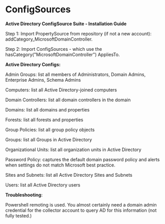 # ConfigSources

**Active Directory ConfigSource Suite - Installation Guide**

Step 1: Import PropertySource from repository (if not a new account): addCategory_MicrosoftDomainController.

Step 2: Import ConfigSources - which use the hasCategory("MicrosoftDomainController") AppliesTo.

**Active Directory Configs:**

Admin Groups: list all members of Administrators, Domain Admins, Enterprise Admins, Schema Admins

Computers: list all Active Directory-joined computers

Domain Controllers: list all domain controllers in the domain

Domains: list all domains and properties

Forests: list all forests and properties

Group Policies: list all group policy objects

Groups: list all Groups in Active Directory

Organizational Units: list all organization units in Active Directory 

Password Policy: captures the default domain password policy and alerts when settings do not match Microsoft best practice.

Sites and Subnets: list all Active Directory Sites and Subnets

Users: list all Active Directory users

**Troubleshooting**:

Powershell remoting is used. You almost certainly need a domain admin credential for the collector account to query AD for this information (not fully tested.)
